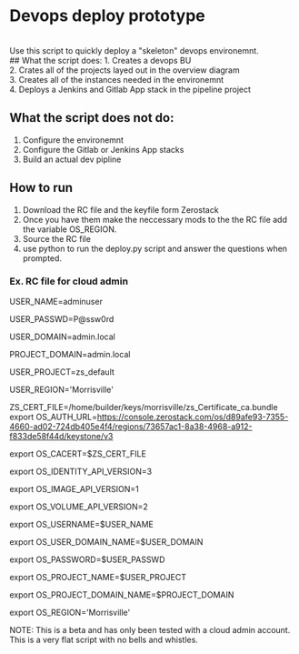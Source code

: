 # Devops deploy prototype
<br />
Use this script to quickly deploy a "skeleton" devops environemnt.
<br />
## What the script does:
1. Creates a devops BU <br />
2. Crates all of the projects layed out in the overview diagram <br />
3. Creates all of the instances needed in the environemnt <br />
4. Deploys a Jenkins and Gitlab App stack in the pipeline project <br />

## What the script does not do:
1. Configure the environemnt <br />
2. Configure the Gitlab or Jenkins App stacks <br />
3. Build an actual dev pipline <br />

## How to run
1. Download the RC file and the keyfile form Zerostack
2. Once you have them make the neccessary mods to the the RC file add the variable OS_REGION.
3. Source the RC file
4. use python to run the deploy.py script and answer the questions when prompted.

### Ex. RC file for cloud admin

USER_NAME=adminuser

USER_PASSWD=P@ssw0rd

USER_DOMAIN=admin.local

PROJECT_DOMAIN=admin.local

USER_PROJECT=zs_default

USER_REGION='Morrisville'

ZS_CERT_FILE=/home/builder/keys/morrisville/zs_Certificate_ca.bundle
export OS_AUTH_URL=https://console.zerostack.com/os/d89afe93-7355-4660-ad02-724db405e4f4/regions/73657ac1-8a38-4968-a912-f833de58f44d/keystone/v3

export OS_CACERT=$ZS_CERT_FILE

export OS_IDENTITY_API_VERSION=3

export OS_IMAGE_API_VERSION=1

export OS_VOLUME_API_VERSION=2

export OS_USERNAME=$USER_NAME

export OS_USER_DOMAIN_NAME=$USER_DOMAIN

export OS_PASSWORD=$USER_PASSWD

export OS_PROJECT_NAME=$USER_PROJECT

export OS_PROJECT_DOMAIN_NAME=$PROJECT_DOMAIN

export OS_REGION='Morrisville'

NOTE: This is a beta and has only been tested with a cloud admin account. This is a very flat script with no bells and whistles.
